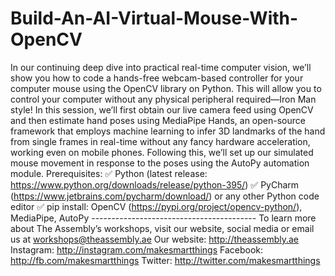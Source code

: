 # Build-An-AI-Virtual-Mouse-With-OpenCV
In our continuing deep dive into practical real-time computer vision, we’ll show you how to code a hands-free webcam-based controller for your computer mouse using the OpenCV library on Python. This will allow you to control your computer without any physical peripheral required—Iron Man style!  In this session, we’ll first obtain our live camera feed using OpenCV and then estimate hand poses using MediaPipe Hands, an open-source framework that employs machine learning to infer 3D landmarks of the hand from single frames in real-time without any fancy hardware acceleration, working even on mobile phones. Following this, we’ll set up our simulated mouse movement in response to the poses using the AutoPy automation module.  Prerequisites: ✅ Python (latest release: https://www.python.org/downloads/release/python-395/)  ✅ PyCharm (https://www.jetbrains.com/pycharm/download/) or any other Python code editor ✅ pip install: OpenCV (https://pypi.org/project/opencv-python/), MediaPipe, AutoPy  -----------------------------------------  To learn more about The Assembly’s workshops, visit our website, social media or email us at workshops@theassembly.ae  Our website: http://theassembly.ae Instagram: http://instagram.com/makesmartthings Facebook: http://fb.com/makesmartthings Twitter: http://twitter.com/makesmartthings

